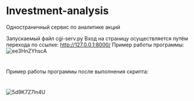 # Investment-analysis
Одностраничный сервис по аналитике акций

Запускаемый файл cgi-serv.py
Вход на страницу осуществляется путём перехода по ссылке: http://127.0.0.1:8000/
Пример работы программы:
<br>
![ee3HnZYhscA](https://user-images.githubusercontent.com/80622273/176670078-e072e2a9-61c5-4af7-9bee-ec98d591e705.jpg)
#
Пример работы программы после выполнения скрипта:
#
![5d9K7Z7ln4U](https://user-images.githubusercontent.com/80622273/176670140-9efcd379-b853-4fbe-b5b8-da578a313cb1.jpg)
